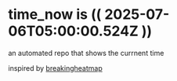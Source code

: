 # time_now is (( 2025-07-06T05:00:00.524Z ))

an automated repo that shows the currnent time

inspired by [breakingheatmap](https://github.com/breakingheatmap/breakingheatmap)